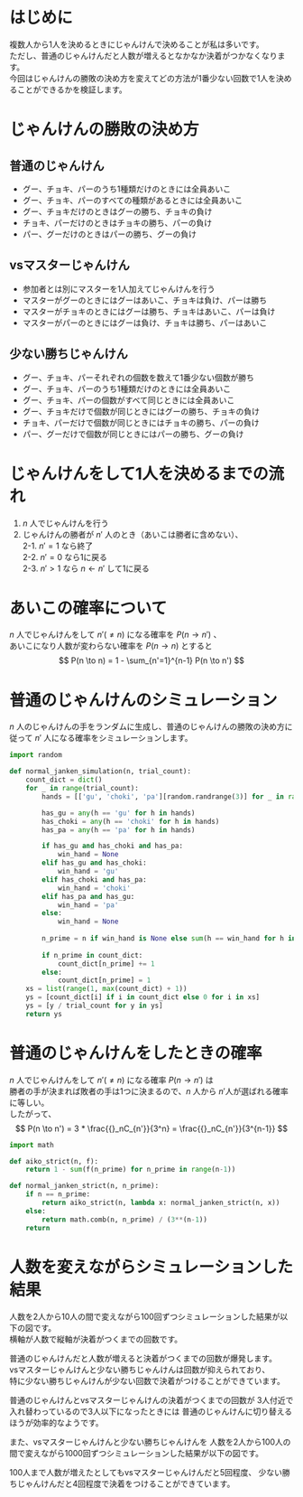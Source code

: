 <!-- じゃんけんで1人を決定する方法の比較 -->

# はじめに
複数人から1人を決めるときにじゃんけんで決めることが私は多いです。  
ただし、普通のじゃんけんだと人数が増えるとなかなか決着がつかなくなります。  
今回はじゃんけんの勝敗の決め方を変えてどの方法が1番少ない回数で1人を決めることができるかを検証します。  

# じゃんけんの勝敗の決め方
## 普通のじゃんけん
- グー、チョキ、パーのうち1種類だけのときには全員あいこ
- グー、チョキ、パーのすべての種類があるときには全員あいこ
- グー、チョキだけのときはグーの勝ち、チョキの負け
- チョキ、パーだけのときはチョキの勝ち、パーの負け
- パー、グーだけのときはパーの勝ち、グーの負け

## vsマスターじゃんけん
- 参加者とは別にマスターを1人加えてじゃんけんを行う
- マスターがグーのときにはグーはあいこ、チョキは負け、パーは勝ち
- マスターがチョキのときにはグーは勝ち、チョキはあいこ、パーは負け
- マスターがパーのときにはグーは負け、チョキは勝ち、パーはあいこ

## 少ない勝ちじゃんけん
- グー、チョキ、パーそれぞれの個数を数えて1番少ない個数が勝ち
- グー、チョキ、パーのうち1種類だけのときには全員あいこ
- グー、チョキ、パーの個数がすべて同じときには全員あいこ
- グー、チョキだけで個数が同じときにはグーの勝ち、チョキの負け
- チョキ、パーだけで個数が同じときにはチョキの勝ち、パーの負け
- パー、グーだけで個数が同じときにはパーの勝ち、グーの負け

# じゃんけんをして1人を決めるまでの流れ
1. $n$ 人でじゃんけんを行う
2. じゃんけんの勝者が $n'$ 人のとき（あいこは勝者に含めない）、  
2-1. $n' = 1$ なら終了  
2-2. $n' = 0$ なら1に戻る  
2-3. $n' > 1$ なら $n \gets n'$ して1に戻る  

# あいこの確率について
$n$ 人でじゃんけんをして $n'(\neq n)$ になる確率を $P(n \to n')$ 、  
あいこになり人数が変わらない確率を $P(n \to n)$ とすると
$$
P(n \to n) = 1 - \sum_{n'=1}^{n-1} P(n \to n')
$$

# 普通のじゃんけんのシミュレーション
$n$ 人のじゃんけんの手をランダムに生成し、普通のじゃんけんの勝敗の決め方に従って
$n'$ 人になる確率をシミュレーションします。

```python
import random

def normal_janken_simulation(n, trial_count):
    count_dict = dict()
    for _ in range(trial_count):
        hands = [['gu', 'choki', 'pa'][random.randrange(3)] for _ in range(n)]

        has_gu = any(h == 'gu' for h in hands)
        has_choki = any(h == 'choki' for h in hands)
        has_pa = any(h == 'pa' for h in hands)

        if has_gu and has_choki and has_pa:
            win_hand = None
        elif has_gu and has_choki:
            win_hand = 'gu'
        elif has_choki and has_pa:
            win_hand = 'choki'
        elif has_pa and has_gu:
            win_hand = 'pa'
        else:
            win_hand = None
        
        n_prime = n if win_hand is None else sum(h == win_hand for h in hands)
        
        if n_prime in count_dict:
            count_dict[n_prime] += 1
        else:
            count_dict[n_prime] = 1
    xs = list(range(1, max(count_dict) + 1))
    ys = [count_dict[i] if i in count_dict else 0 for i in xs]
    ys = [y / trial_count for y in ys]
    return ys
```

# 普通のじゃんけんをしたときの確率
$n$ 人でじゃんけんをして $n'(\neq n)$ になる確率 $P(n \to n')$ は  
勝者の手が決まれば敗者の手は1つに決まるので、$n$ 人から $n'$人が選ばれる確率に等しい。  
したがって、
$$
P(n \to n') = 3 * \frac{{}_nC_{n'}}{3^n} = \frac{{}_nC_{n'}}{3^{n-1}}
$$

```python
import math

def aiko_strict(n, f):
    return 1 - sum(f(n_prime) for n_prime in range(n-1))

def normal_janken_strict(n, n_prime):
    if n == n_prime:
        return aiko_strict(n, lambda x: normal_janken_strict(n, x))
    else:
        return math.comb(n, n_prime) / (3**(n-1))
    return 
```

# 人数を変えながらシミュレーションした結果
人数を2人から10人の間で変えながら100回ずつシミュレーションした結果が以下の図です。  
横軸が人数で縦軸が決着がつくまでの回数です。  

普通のじゃんけんだと人数が増えると決着がつくまでの回数が爆発します。  
vsマスターじゃんけんと少ない勝ちじゃんけんは回数が抑えられており、  
特に少ない勝ちじゃんけんが少ない回数で決着がつけることができています。  

普通のじゃんけんとvsマスターじゃんけんの決着がつくまでの回数が
3人付近で入れ替わっているので3人以下になったときには
普通のじゃんけんに切り替えるほうが効率的なようです。


また、vsマスターじゃんけんと少ない勝ちじゃんけんを
人数を2人から100人の間で変えながら1000回ずつシミュレーションした結果が以下の図です。

100人まで人数が増えたとしてもvsマスターじゃんけんだと5回程度、
少ない勝ちじゃんけんだと4回程度で決着をつけることができています。
